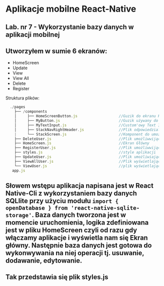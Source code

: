 # Aplikacje mobilne React-Native
## Lab. nr 7 - Wykorzystanie bazy danych w aplikacji mobilnej

## Utworzyłem w sumie 6 ekranów:
- HomeScreen
- Update
- View
- View All
- Delete
- Register

Struktura plików:
```js
  ./pages
    ├── /components
    │     ├── HomeScreenButton.js                   //Guzik do ekranu HomeScreen            
    │     ├── MyButton.js                           //Guzik używany do wszystkich ekranów poza HomeScreen
    │     ├── MyTextInput.js                        //Custom'owy Text Input
    │     ├── StackNavRightHeader.js                //Plik odpowiedzialny za stylowanie navbara
    |     └── StackScreen.js                        //Komponent do umożliwiający przechodzenie pomiędzy ekranami
    ├── DeleteUser.js                               //Plik umożliwwijący usunięcie user'a z bazy danych
    ├── HomeScreen.js                               //Ekran Główny
    ├── RegisterUser.js                             //Plik umożliwwijący dodanie user'a do bazy danych
    ├── styles.js                                   //style aplikacji
    ├── UpdateUser.js                               //Plik umożliwiający 
    ├── ViewAllUser.js                              //Plik wyświetlający wszystkie rekordy z bazy danych
    └── ViewUser.js                                 //plik wyświetlający wybranego user'a
   app.js
```

## Słowem wstępu aplikacja napisana jest w **React Native-Cli** z wykorzystaniem bazy danych **SQLlite** przy użyciu modułu ```import { openDatabase } from 'react-native-sqlite-storage'```. Baza danych tworzona jest w momencie uruchomienia, logika zdefiniowana jest w pliku **HomeScreen** czyli od razu gdy włączamy aplikacje i wyświetla nam się Ekran główny. Następnie baza danych jest gotowa do wykonwywania na niej operacji tj. usuwanie, dodawanie, edytowanie.

## Tak przedstawia się plik **styles.js**
```js

```
